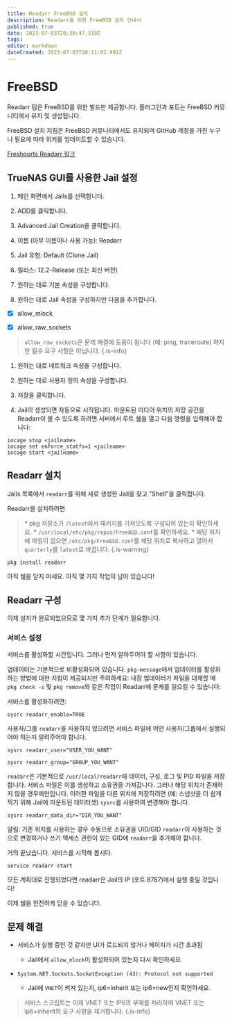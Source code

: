 ```yaml
---
title: Readarr FreeBSD 설치
description: Readarr을 위한 FreeBSD 설치 안내서
published: true
date: 2023-07-03T20:30:47.519Z
tags: 
editor: markdown
dateCreated: 2023-07-03T20:11:02.991Z
---
```


# FreeBSD

Readarr 팀은 FreeBSD를 위한 빌드만 제공합니다. 플러그인과 포트는 FreeBSD 커뮤니티에서 유지 및 생성됩니다.

FreeBSD 설치 지침은 FreeBSD 커뮤니티에서도 유지되며 GitHub 계정을 가진 누구나 필요에 따라 위키를 업데이트할 수 있습니다.

[Freshports Readarr 링크](https://www.freshports.org/net-p2p/readarr/)

## TrueNAS GUI를 사용한 Jail 설정

1. 메인 화면에서 Jails를 선택합니다.

1. ADD를 클릭합니다.

1. Advanced Jail Creation을 클릭합니다.

1. 이름 (아무 이름이나 사용 가능): Readarr

1. Jail 유형: Default (Clone Jail)

1. 릴리스: 12.2-Release (또는 최신 버전)

1. 원하는 대로 기본 속성을 구성합니다.

1. 원하는 대로 Jail 속성을 구성하지만 다음을 추가합니다.

- [x] allow_mlock

- [x] allow_raw_sockets

> `allow_raw_sockets`은 문제 해결에 도움이 됩니다 (예: ping, traceroute) 하지만 필수 요구 사항은 아닙니다. {.is-info}

1. 원하는 대로 네트워크 속성을 구성합니다.

1. 원하는 대로 사용자 정의 속성을 구성합니다.

1. 저장을 클릭합니다.

1. Jail이 생성되면 자동으로 시작됩니다. 마운트된 미디어 위치의 저장 공간을 Readarr이 볼 수 있도록 하려면 서버에서 루트 쉘을 열고 다음 명령을 입력해야 합니다:

```shell
iocage stop <jailname>
iocage set enforce_statfs=1 <jailname>
iocage start <jailname>
```

## Readarr 설치

Jails 목록에서 `readarr`를 위해 새로 생성한 Jail을 찾고 "Shell"을 클릭합니다.

Readarr을 설치하려면

> \* pkg 저장소가 `/latest`에서 패키지를 가져오도록 구성되어 있는지 확인하세요.
> \* `/usr/local/etc/pkg/repos/FreeBSD.conf`를 확인하세요.
> \* 해당 위치에 파일이 없으면 `/etc/pkg/FreeBSD.conf`를 해당 위치로 복사하고 열어서 `quarterly`를 `latest`로 바꿉니다.
{.is-warning}

```shell
pkg install readarr
```

아직 쉘을 닫지 마세요. 아직 몇 가지 작업이 남아 있습니다!

## Readarr 구성

이제 설치가 완료되었으므로 몇 가지 추가 단계가 필요합니다.

### 서비스 설정

서비스를 활성화할 시간입니다. 그러나 먼저 알아두어야 할 사항이 있습니다.

업데이터는 기본적으로 비활성화되어 있습니다. `pkg-message`에서 업데이터를 활성화하는 방법에 대한 지침이 제공되지만 주의하세요: 내장 업데이터가 파일을 대체할 때 `pkg check -s` 및 `pkg remove`와 같은 작업이 Readarr에 문제를 일으킬 수 있습니다.

서비스를 활성화하려면:

```shell
sysrc readarr_enable=TRUE
```

사용자/그룹 `readarr`을 사용하지 않으려면 서비스 파일에 어떤 사용자/그룹에서 실행되어야 하는지 알려주어야 합니다.

```shell
sysrc readarr_user="USER_YOU_WANT"
```

```shell
sysrc readarr_group="GROUP_YOU_WANT"
```

`readarr`은 기본적으로 `/usr/local/readarr`에 데이터, 구성, 로그 및 PID 파일을 저장합니다. 서비스 파일은 이를 생성하고 소유권을 가져갑니다. 그러나 해당 위치가 존재하지 않을 경우에만입니다. 이러한 파일을 다른 위치에 저장하려면 (예: 스냅샷을 더 쉽게 찍기 위해 Jail에 마운트된 데이터셋) `sysrc`를 사용하여 변경해야 합니다.

```shell
sysrc readarr_data_dir="DIR_YOU_WANT"
```

알림: 기존 위치를 사용하는 경우 수동으로 소유권을 UID/GID `readarr`이 사용하는 것으로 변경하거나 쓰기 액세스 권한이 있는 GID에 `readarr`을 추가해야 합니다.

거의 끝났습니다. 서비스를 시작해 봅시다.

```shell
service readarr start
```

모든 계획대로 진행되었다면 readarr은 Jail의 IP (포트 8787)에서 실행 중일 것입니다!

이제 쉘을 안전하게 닫을 수 있습니다.

## 문제 해결

- 서비스가 실행 중인 것 같지만 UI가 로드되지 않거나 페이지가 시간 초과됨
  - Jail에서 `allow_mlock`이 활성화되어 있는지 다시 확인하세요.
  
- `System.NET.Sockets.SocketException (43): Protocol not supported`
  - Jail에 `VNET`이 켜져 있는지, ip6=inherit 또는 ip6=new인지 확인하세요.

> 서비스 스크립트는 이제 VNET 또는 IP6의 부재를 처리하여 VNET 또는 ip6=inherit의 요구 사항을 제거합니다. {.is-info}